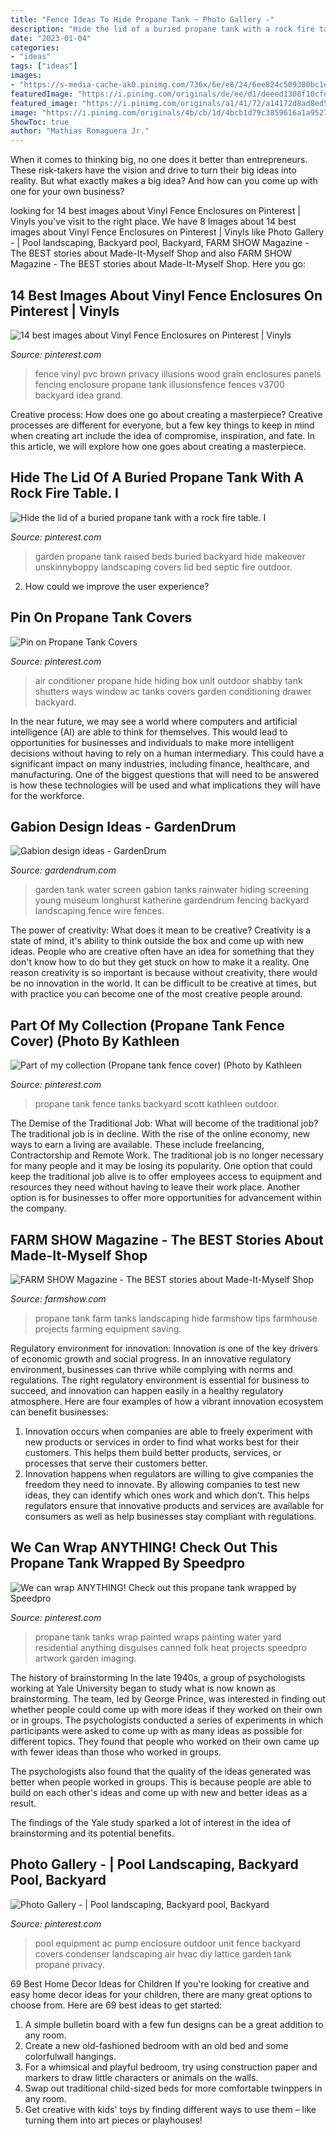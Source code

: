```yaml
---
title: "Fence Ideas To Hide Propane Tank ~ Photo Gallery -"
description: "Hide the lid of a buried propane tank with a rock fire table. i"
date: "2023-01-04"
categories:
- "ideas"
tags: ["ideas"]
images:
- "https://s-media-cache-ak0.pinimg.com/736x/6e/e8/24/6ee824c509380bc1e243b015c2450ffc.jpg"
featuredImage: "https://i.pinimg.com/originals/de/ee/d1/deeed1308f10cfd907e4048ed2a1581e.jpg"
featured_image: "https://i.pinimg.com/originals/a1/41/72/a14172d8ad8ed5afaf5fe5a089c70573.jpg"
image: "https://i.pinimg.com/originals/4b/cb/1d/4bcb1d79c3859616a1a95271734cddf9.jpg"
ShowToc: true
author: "Mathias Romaguera Jr."
---
```



When it comes to thinking big, no one does it better than entrepreneurs. These risk-takers have the vision and drive to turn their big ideas into reality. But what exactly makes a big idea? And how can you come up with one for your own business?

	

		
looking for 14 best images about Vinyl Fence Enclosures on Pinterest | Vinyls you've visit to the right place. We have 8 Images about 14 best images about Vinyl Fence Enclosures on Pinterest | Vinyls like Photo Gallery - | Pool landscaping, Backyard pool, Backyard, FARM SHOW Magazine - The BEST stories about Made-It-Myself Shop and also FARM SHOW Magazine - The BEST stories about Made-It-Myself Shop. Here you go:
		
    
## 14 Best Images About Vinyl Fence Enclosures On Pinterest | Vinyls

<img loading=lazy src="https://s-media-cache-ak0.pinimg.com/736x/6e/e8/24/6ee824c509380bc1e243b015c2450ffc.jpg" onerror="this.onerror=null;this.src='https://tse2.mm.bing.net/th?id=OIP.e_o-bBQvD-7ylRQMHPOkngHaFD&amp;pid=15.1';" alt="14 best images about Vinyl Fence Enclosures on Pinterest | Vinyls">

_Source: pinterest.com_

>fence vinyl pvc brown privacy illusions wood grain enclosures panels fencing enclosure propane tank illusionsfence fences v3700 backyard idea grand. 

	

Creative process: How does one go about creating a masterpiece?
Creative processes are different for everyone, but a few key things to keep in mind when creating art include the idea of compromise, inspiration, and fate. In this article, we will explore how one goes about creating a masterpiece.

    
## Hide The Lid Of A Buried Propane Tank With A Rock Fire Table. I

<img loading=lazy src="https://i.pinimg.com/originals/f4/71/31/f4713139313bd536f3fd1212057050eb.jpg" onerror="this.onerror=null;this.src='https://tse1.mm.bing.net/th?id=OIP.DBJ0qGN6MDfNJDmNnSBHKgHaJ3&amp;pid=15.1';" alt="Hide the lid of a buried propane tank with a rock fire table. I">

_Source: pinterest.com_

>garden propane tank raised beds buried backyard hide makeover unskinnyboppy landscaping covers lid bed septic fire outdoor. 

	

2. How could we improve the user experience?

    
## Pin On Propane Tank Covers

<img loading=lazy src="https://i.pinimg.com/originals/de/ee/d1/deeed1308f10cfd907e4048ed2a1581e.jpg" onerror="this.onerror=null;this.src='https://tse4.mm.bing.net/th?id=OIP.UwN84zYwrL5Y_Z9oYD7LGQHaJ3&amp;pid=15.1';" alt="Pin on Propane Tank Covers">

_Source: pinterest.com_

>air conditioner propane hide hiding box unit outdoor shabby tank shutters ways window ac tanks covers garden conditioning drawer backyard. 

	

In the near future, we may see a world where computers and artificial intelligence (AI) are able to think for themselves. This would lead to opportunities for businesses and individuals to make more intelligent decisions without having to rely on a human intermediary. This could have a significant impact on many industries, including finance, healthcare, and manufacturing. One of the biggest questions that will need to be answered is how these technologies will be used and what implications they will have for the workforce.

    
## Gabion Design Ideas - GardenDrum

<img loading=lazy src="https://i0.wp.com/gardendrum.com/wp-content/uploads/2013/01/De-Young-Museum_Rainwater-tank-screen-photo-Katherine-Longhurst.jpg" onerror="this.onerror=null;this.src='https://tse2.mm.bing.net/th?id=OIP.2ZjiaXRl6ARINKiedsOEigHaE8&amp;pid=15.1';" alt="Gabion design ideas - GardenDrum">

_Source: gardendrum.com_

>garden tank water screen gabion tanks rainwater hiding screening young museum longhurst katherine gardendrum fencing backyard landscaping fence wire fences. 

	

The power of creativity: What does it mean to be creative?
Creativity is a state of mind, it's ability to think outside the box and come up with new ideas. People who are creative often have an idea for something that they don't know how to do but they get stuck on how to make it a reality. One reason creativity is so important is because without creativity, there would be no innovation in the world. It can be difficult to be creative at times, but with practice you can become one of the most creative people around.

    
## Part Of My Collection (Propane Tank Fence Cover) (Photo By Kathleen

<img loading=lazy src="https://i.pinimg.com/originals/92/69/e3/9269e32a08d91473facbfd626847ff2e.jpg" onerror="this.onerror=null;this.src='https://tse3.mm.bing.net/th?id=OIP.wBYXFE6e2Fdgpmh6BTOdMAHaGS&amp;pid=15.1';" alt="Part of my collection (Propane tank fence cover) (Photo by Kathleen">

_Source: pinterest.com_

>propane tank fence tanks backyard scott kathleen outdoor. 

	

The Demise of the Traditional Job: What will become of the traditional job?
The traditional job is in decline. With the rise of the online economy, new ways to earn a living are available. These include freelancing, Contractorship and Remote Work. The traditional job is no longer necessary for many people and it may be losing its popularity. One option that could keep the traditional job alive is to offer employees access to equipment and resources they need without having to leave their work place. Another option is for businesses to offer more opportunities for advancement within the company.

    
## FARM SHOW Magazine - The BEST Stories About Made-It-Myself Shop

<img loading=lazy src="https://www.farmshow.com/images/articles/38/2/30981_l.jpg" onerror="this.onerror=null;this.src='https://tse1.mm.bing.net/th?id=OIP.JnG6p38pJf_bIMgLk2yCgAHaFj&amp;pid=15.1';" alt="FARM SHOW Magazine - The BEST stories about Made-It-Myself Shop">

_Source: farmshow.com_

>propane tank farm tanks landscaping hide farmshow tips farmhouse projects farming equipment saving. 

	

Regulatory environment for innovation:
Innovation is one of the key drivers of economic growth and social progress. In an innovative regulatory environment, businesses can thrive while complying with norms and regulations. The right regulatory environment is essential for business to succeed, and innovation can happen easily in a healthy regulatory atmosphere. Here are four examples of how a vibrant innovation ecosystem can benefit businesses: 
1) Innovation occurs when companies are able to freely experiment with new products or services in order to find what works best for their customers. This helps them build better products, services, or processes that serve their customers better.
2) Innovation happens when regulators are willing to give companies the freedom they need to innovate. By allowing companies to test new ideas, they can identify which ones work and which don’t. This helps regulators ensure that innovative products and services are available for consumers as well as help businesses stay compliant with regulations.

    
## We Can Wrap ANYTHING! Check Out This Propane Tank Wrapped By Speedpro

<img loading=lazy src="https://i.pinimg.com/originals/4b/cb/1d/4bcb1d79c3859616a1a95271734cddf9.jpg" onerror="this.onerror=null;this.src='https://tse4.mm.bing.net/th?id=OIP.9Dr4up00vsWv_Yb9916YmQHaFj&amp;pid=15.1';" alt="We can wrap ANYTHING! Check out this propane tank wrapped by Speedpro">

_Source: pinterest.com_

>propane tank tanks wrap painted wraps painting water yard residential anything disguises canned folk heat projects speedpro artwork garden imaging. 

	

The history of brainstorming
In the late 1940s, a group of psychologists working at Yale University began to study what is now known as brainstorming. The team, led by George Prince, was interested in finding out whether people could come up with more ideas if they worked on their own or in groups.
The psychologists conducted a series of experiments in which participants were asked to come up with as many ideas as possible for different topics. They found that people who worked on their own came up with fewer ideas than those who worked in groups.

The psychologists also found that the quality of the ideas generated was better when people worked in groups. This is because people are able to build on each other's ideas and come up with new and better ideas as a result.

The findings of the Yale study sparked a lot of interest in the idea of brainstorming and its potential benefits.

    
## Photo Gallery - | Pool Landscaping, Backyard Pool, Backyard

<img loading=lazy src="https://i.pinimg.com/originals/a1/41/72/a14172d8ad8ed5afaf5fe5a089c70573.jpg" onerror="this.onerror=null;this.src='https://tse3.mm.bing.net/th?id=OIP.WbY4plxCa85PuV4eKDSTwgHaFj&amp;pid=15.1';" alt="Photo Gallery - | Pool landscaping, Backyard pool, Backyard">

_Source: pinterest.com_

>pool equipment ac pump enclosure outdoor unit fence backyard covers condenser landscaping air hvac diy lattice garden tank propane privacy. 

	

69 Best Home Decor Ideas for Children
If you're looking for creative and easy home decor ideas for your children, there are many great options to choose from. Here are 69 best ideas to get started: 
1. A simple bulletin board with a few fun designs can be a great addition to any room. 
2. Create a new old-fashioned bedroom with an old bed and some colorfulwall hangings. 
3. For a whimsical and playful bedroom, try using construction paper and markers to draw little characters or animals on the walls. 
4. Swap out traditional child-sized beds for more comfortable twinppers in any room. 
5. Get creative with kids' toys by finding different ways to use them – like turning them into art pieces or playhouses! 

